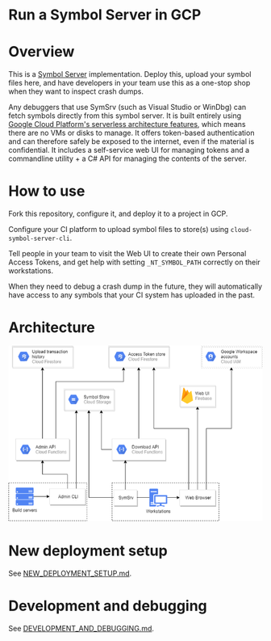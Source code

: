# Run a Symbol Server in GCP

# Overview

This is a [Symbol Server](https://docs.microsoft.com/en-us/windows/win32/debug/symbol-servers-and-symbol-stores) implementation. Deploy this, upload your symbol files here, and have  developers in your team use this as a one-stop shop when they want to inspect crash dumps. 

Any debuggers that use SymSrv (such as Visual Studio or WinDbg) can fetch symbols directly from this symbol server. It is built entirely using [Google Cloud Platform's serverless architecture features](https://cloud.google.com/serverless/whitepaper), which means there are no VMs or disks to manage. It offers token-based authentication and can therefore safely be exposed to the internet, even if the material is confidential. It includes a self-service web UI for managing tokens and a commandline utility + a C# API for managing the contents of the server.

# How to use

Fork this repository, configure it, and deploy it to a project in GCP.

Configure your CI platform to upload symbol files to store(s) using `cloud-symbol-server-cli`.

Tell people in your team to visit the Web UI to create their own Personal Access Tokens, and
get help with setting `_NT_SYMBOL_PATH` correctly on their workstations.

When they need to debug a crash dump in the future, they will automatically have access to
any symbols that your CI system has uploaded in the past.

# Architecture

![Architecture](docs/images/Architecture.png)

# New deployment setup

See [NEW_DEPLOYMENT_SETUP.md](NEW_DEPLOYMENT_SETUP.md).

# Development and debugging

See [DEVELOPMENT_AND_DEBUGGING.md](DEVELOPMENT_AND_DEBUGGING.md).
